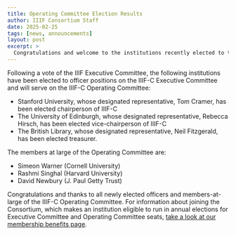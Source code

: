 ```yaml
---
title: Operating Committee Election Results
author: IIIF Consortium Staff
date: 2025-02-25
tags: [news, announcements]
layout: post
excerpt: >
  Congratulations and welcome to the institutions recently elected to the Operating Committee.
---
```


Following a vote of the IIIF Executive Committee, the following institutions have been elected to officer positions on the IIIF-C Executive Committee and will serve on the IIIF-C Operating Committee:


* Stanford University, whose designated representative, Tom Cramer, has been elected chairperson of IIIF-C
* The University of Edinburgh, whose designated representative, Rebecca Hirsch, has been elected vice-chairperson of IIIF-C
* The British Library, whose designated representative, Neil Fitzgerald, has been elected treasurer.


The members at large of the Operating Committee are:

* Simeon Warner (Cornell University)
* Rashmi Singhal (Harvard University)
* David Newbury (J. Paul Getty Trust)

Congratulations and thanks to all newly elected officers and members-at-large of the IIIF-C Operating Committee. For information about joining the Consortium, which makes an institution eligible to run in annual elections for Executive Committee and Operating Committee seats, [take a look at our membership benefits page](https://iiif.io/community/consortium/join/).

